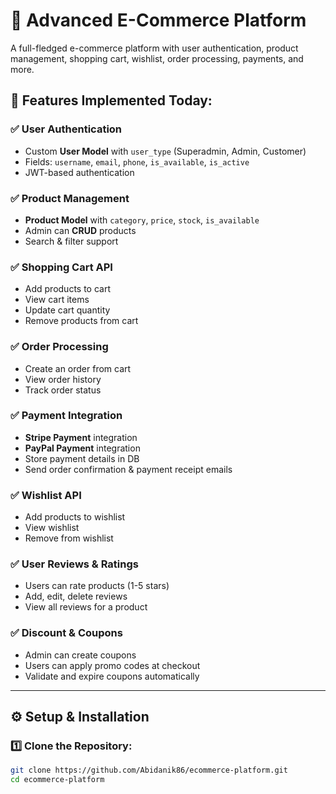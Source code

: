 # 🛒 Advanced E-Commerce Platform

A full-fledged e-commerce platform with user authentication, product management, shopping cart, wishlist, order processing, payments, and more.

## 🚀 Features Implemented Today:
### ✅ **User Authentication**
- Custom **User Model** with `user_type` (Superadmin, Admin, Customer)
- Fields: `username`, `email`, `phone`, `is_available`, `is_active`
- JWT-based authentication

### ✅ **Product Management**
- **Product Model** with `category`, `price`, `stock`, `is_available`
- Admin can **CRUD** products
- Search & filter support

### ✅ **Shopping Cart API**
- Add products to cart
- View cart items
- Update cart quantity
- Remove products from cart

### ✅ **Order Processing**
- Create an order from cart
- View order history
- Track order status

### ✅ **Payment Integration**
- **Stripe Payment** integration
- **PayPal Payment** integration
- Store payment details in DB
- Send order confirmation & payment receipt emails

### ✅ **Wishlist API**
- Add products to wishlist
- View wishlist
- Remove from wishlist

### ✅ **User Reviews & Ratings**
- Users can rate products (1-5 stars)
- Add, edit, delete reviews
- View all reviews for a product

### ✅ **Discount & Coupons**
- Admin can create coupons
- Users can apply promo codes at checkout
- Validate and expire coupons automatically

---

## ⚙️ **Setup & Installation**
### 1️⃣ Clone the Repository:
```bash
git clone https://github.com/Abidanik86/ecommerce-platform.git
cd ecommerce-platform
